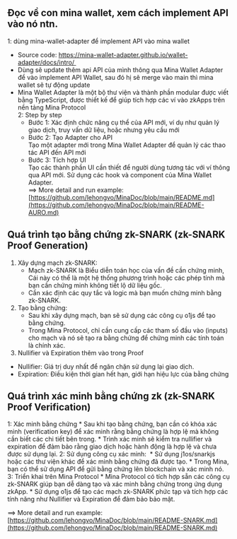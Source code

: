 ## Đọc về con mina wallet, xem cách implement API vào nó ntn.
1: dùng mina-wallet-adapter để implement API vào mina wallet       
  + Source code: https://mina-wallet-adapter.github.io/wallet-adapter/docs/intro/       
  + Dùng sẽ update thêm api API của mình thông qua Mina Wallet Adapter để vào implement API Wallet, sau đó hị sẽ merge vào main thì mina wallet sẽ tự động update       
  + Mina Wallet Adapter là một bộ thư viện và thành phần modular được viết bằng TypeScript, được thiết kế để giúp tích hợp các ví vào zkApps trên nền tảng Mina Protocol        
2: Step by step   
     + Bước 1: Xác định chức năng cụ thể của API mới, ví dụ như quản lý giao dịch, truy vấn dữ liệu, hoặc nhưng yêu cầu mới    
     + Bước 2: Tạo Adapter cho API        
          Tạo một adapter mới trong Mina Wallet Adapter để quản lý các thao tác API đến API mới    
     + Bước 3: Tích hợp UI       
          Tạo các thành phần UI cần thiết để người dùng tương tác với ví thông qua API mới. Sử dụng các hook và component của Mina Wallet Adapter.       
==> More detail and run example: [https://github.com/lehongvo/MinaDoc/blob/main/README.md](https://github.com/lehongvo/MinaDoc/blob/main/README-AURO.md)

## Quá trình tạo bằng chứng zk-SNARK (zk-SNARK Proof Generation)
1. Xây dựng mạch zk-SNARK:
    * Mạch zk-SNARK là  Biểu diễn toán học của vấn đề cần chứng minh, Cái này có thể là một hệ thống phương trình hoặc các phép tính mà bạn cần chứng minh không tiết lộ dữ liệu gốc.
    * Cần xác định các quy tắc và logic mà bạn muốn chứng minh bằng zk-SNARK.
2. Tạo bằng chứng:
    * Sau khi xây dựng mạch, bạn sẽ sử dụng các công cụ  o1js để tạo bằng chứng.
    * Trong Mina Protocol, chỉ cần cung cấp các tham số đầu vào (inputs) cho mạch và nó sẽ tạo ra bằng chứng để chứng minh các tính toán là chính xác.
3. Nullifier và Expiration thêm vào trong Proof
  * Nullifier: Giá trị duy nhất để ngăn chặn sử dụng lại giao dịch.
  * Expiration: Điều kiện thời gian hết hạn, giới hạn hiệu lực của bằng chứng

## Quá trình xác minh bằng chứng zk (zk-SNARK Proof Verification)
   1: Xác minh bằng chứng
     * Sau khi tạo bằng chứng, bạn cần có khóa xác minh (verification key) để xác minh rằng bằng chứng là hợp lệ mà không cần biết các chi tiết bên trong.
     * Trình xác minh sẽ kiểm tra nullifier và expiration để đảm bảo rằng giao dịch hoặc hành động là hợp lệ và chưa được sử dụng lại.
   2: Sử dụng công cụ xác minh:  
     * Sử dụng j1os/snarkjs hoặc các thư viện khác để xác minh bằng chứng đã được tạo.
     * Trong Mina, bạn có thể sử dụng API để gửi bằng chứng lên blockchain và xác minh nó. 
   3: Triển khai trên Mina Protocol
     * Mina Protocol có tích hợp sẵn các công cụ zk-SNARK giúp bạn dễ dàng tạo và xác minh bằng chứng trong ứng dụng zkApp.
     * Sử dụng o1js để tạo các mạch zk-SNARK phức tạp và tích hợp các tính năng như Nullifier và Expiration để đảm bảo bảo mật.

==> More detail and run example: [https://github.com/lehongvo/MinaDoc/blob/main/README-SNARK.md](https://github.com/lehongvo/MinaDoc/blob/main/README-SNARK.md)
